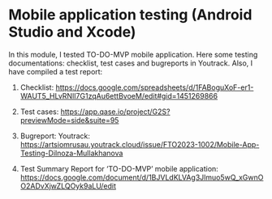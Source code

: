# Mobile application testing (Android Studio and Xcode)

In this module, I tested TO-DO-MVP mobile application. Here some testing documentations: checklist, test cases and bugreports in Youtrack. Also, I have compiled a test report:

1. Checklist: https://docs.google.com/spreadsheets/d/1FABoguXoF-er1-WAUT5_HLvRNlI7G1zqAu6ettBvoeM/edit#gid=1451269866

2. Test cases: https://app.qase.io/project/G2S?previewMode=side&suite=95 

3. Bugreport: Youtrack: https://artsiomrusau.youtrack.cloud/issue/FTO2023-1002/Mobile-App-Testing-Dilnoza-Mullakhanova

4. Test Summary Report for ‘TO-DO-MVP’ mobile application: https://docs.google.com/document/d/1BJVLdKLVAg3Jlmuo5wQ_xGwnOO2ADvXjwZLQOyk9aLU/edit
